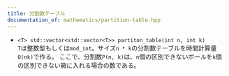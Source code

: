 ```yaml
---
title: 分割数テーブル
documentation_of: mathematics/partition-table.hpp
---
```


- `<T> std::vector<std::vector<T>> partiton_table(int n, int k)`  
  `T`は整数型もしくは`mod_int`。サイズ`n * k`の分割数テーブルを時間計算量`O(nk)`で作る。
  ここで、分割数`P(n, k)`は、`n`個の区別できないボールを`k`個の区別できない箱に入れる場合の数である。